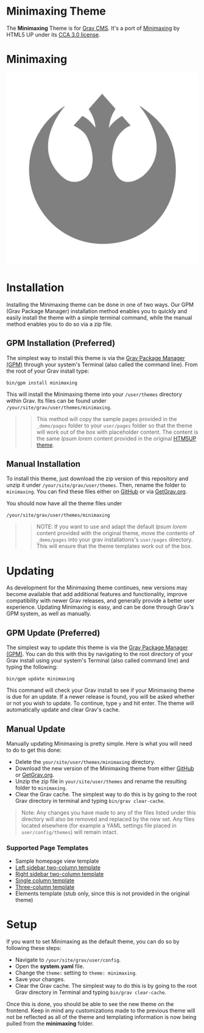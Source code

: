 # Minimaxing Theme

The **Minimaxing** Theme is for [Grav CMS](http://github.com/getgrav/grav). It's a port of [Minimaxing](https://html5up.net/minimaxing) by HTML5 UP under its [CCA 3.0 license](https://html5up.net/license).

# Minimaxing

![Minimaxing](screenshot.jpg)

# Installation

Installing the Minimaxing theme can be done in one of two ways. Our GPM (Grav Package Manager) installation method enables you to quickly and easily install the theme with a simple terminal command, while the manual method enables you to do so via a zip file.

<!--
The theme by itself is useful, but you may have an easier time getting up and running by installing a skeleton. The Minimaxing theme can be found in both the [One-page](https://github.com/hughbris/grav-skeleton-onepage-site) and [Blog Site](https://github.com/getgrav/grav-skeleton-blog-site) which are self-contained repositories for a complete sites which include: sample content, configuration, theme, and plugins.
-->

## GPM Installation (Preferred)

The simplest way to install this theme is via the [Grav Package Manager (GPM)](http://learn.getgrav.org/advanced/grav-gpm) through your system's Terminal (also called the command line).  From the root of your Grav install type:

    bin/gpm install minimaxing

This will install the Minimaxing theme into your `/user/themes` directory within Grav. Its files can be found under `/your/site/grav/user/themes/minimaxing`.

>> This method will copy the sample pages provided in the `_demo/pages` folder to your `user/pages` folder so that the theme will work out of the box with placeholder content. The content is the same _Ipsum lorem_ content provided in the original [HTM5UP theme](https://html5up.net/minimaxing).

## Manual Installation

To install this theme, just download the zip version of this repository and unzip it under `/your/site/grav/user/themes`. Then, rename the folder to `minimaxing`. You can find these files either on [GitHub](https://github.com/hughbris/grav-theme-minimaxing) or via [GetGrav.org](http://getgrav.org/downloads/themes).

You should now have all the theme files under

    /your/site/grav/user/themes/minimaxing

>> NOTE: If you want to use and adapt the default _Ipsum lorem_ content provided with the original theme, move the contents of `_demo/pages` into your grav installations's `user/pages` directory. This will ensure that the theme templates work out of the box.

# Updating

As development for the Minimaxing theme continues, new versions may become available that add additional features and functionality, improve compatibility with newer Grav releases, and generally provide a better user experience. Updating Minimaxing is easy, and can be done through Grav's GPM system, as well as manually.

## GPM Update (Preferred)

The simplest way to update this theme is via the [Grav Package Manager (GPM)](http://learn.getgrav.org/advanced/grav-gpm). You can do this with this by navigating to the root directory of your Grav install using your system's Terminal (also called command line) and typing the following:

    bin/gpm update minimaxing

This command will check your Grav install to see if your Minimaxing theme is due for an update. If a newer release is found, you will be asked whether or not you wish to update. To continue, type `y` and hit enter. The theme will automatically update and clear Grav's cache.

## Manual Update

Manually updating Minimaxing is pretty simple. Here is what you will need to do to get this done:

* Delete the `your/site/user/themes/minimaxing` directory.
* Download the new version of the Minimaxing theme from either [GitHub](https://github.com/hughbris/grav-plugin-minimaxing) or [GetGrav.org](http://getgrav.org/downloads/themes#extras).
* Unzip the zip file in `your/site/user/themes` and rename the resulting folder to `minimaxing`.
* Clear the Grav cache. The simplest way to do this is by going to the root Grav directory in terminal and typing `bin/grav clear-cache`.

> Note: Any changes you have made to any of the files listed under this directory will also be removed and replaced by the new set. Any files located elsewhere (for example a YAML settings file placed in `user/config/themes`) will remain intact.

<!--
## Features

* Lightweight and minimal for optimal performance
* Fully responsive with off-page mobile navigation
* SCSS based CSS source files for easy customization
* Built-in support for on-page navigation
* Multiple page template types
* Fontawesome icon support
-->

### Supported Page Templates

* Sample homepage view template
* [Left sidebar two-column template](templates/twocolumn1.html.twig)
* [Right sidebar two-column template](templates/twocolumn2.html.twig)
* [Single column template](templates/onecolumn.html.twig)
* [Three-column template](templates/threecolumn.html.twig)
* Elements template (stub only, since this is not provided in the original theme)
<!--
* Modular view templates:
  * Features Modular view template
  * Showcase Modular view template
  * Text Modular view template
-->

<!--
### Menu Features

##### Dropdown Menu

You can enable **dropdown menu** support by enabling it in the `minimaxing.yaml` configuration file. As per usual, copy this file to your `user/config/themes/` folder (create if required) and edit there.

```
dropdown:
  enabled: true
```

This will ensure that sub-pages show up as sub-menus in the navigation.

##### Menu Text & Icons

Each page shows up in the menu using the title by default, however you can set what displays in the menu directly by setting an explicit `menu:` option in the page header:

```
menu: My Menu
```

You can also provide an icon to show up in front of the menu item by providing an `icon:` option.  You need to use name of the FontAwesome icon without the `fa-` prefix.  Check out the full [list of current FontAwesome 4.2 icons](http://fortawesome.github.io/Font-Awesome/icons/):

```
icon: bar-chart-o
```

#### Custom Menu Items

By default, Grav generates the menu from the page structure.  However, there are times when you may want to add custom menu items to the end of the menu.  This is now supported in Minimaxing by creating a menu list in your `site.yaml` file.  An example of this is as follows:

```
menu:
    - text: Source
      url: https://github.com/getgrav/grav
    - icon: twitter
      url: http://twitter.com/getgrav
```

The `url:` option is required, but you can provide **either** or **both** `text:` and/or `icon:`
-->

# Setup

If you want to set Minimaxing as the default theme, you can do so by following these steps:

* Navigate to `/your/site/grav/user/config`.
* Open the **system.yaml** file.
* Change the `theme:` setting to `theme: minimaxing`.
* Save your changes.
* Clear the Grav cache. The simplest way to do this is by going to the root Grav directory in Terminal and typing `bin/grav clear-cache`.

Once this is done, you should be able to see the new theme on the frontend. Keep in mind any customizations made to the previous theme will not be reflected as all of the theme and templating information is now being pulled from the **minimaxing** folder.
